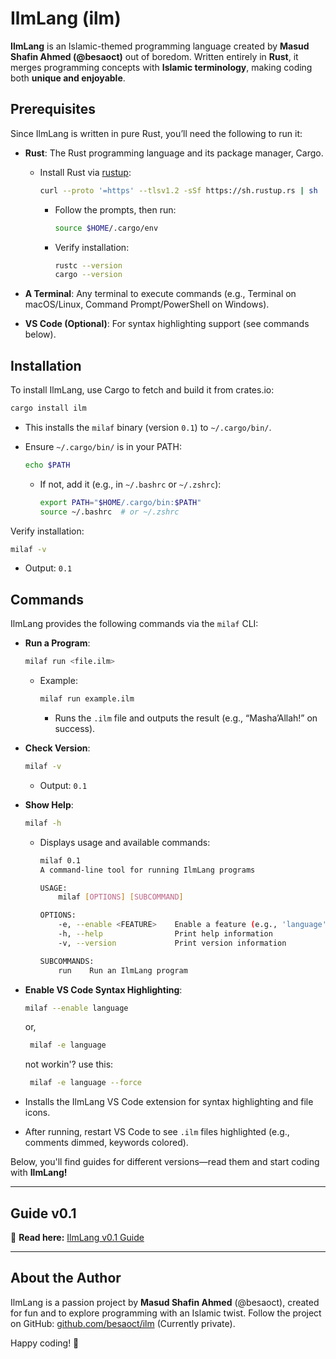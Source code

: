 # **IlmLang (ilm)**  

**IlmLang** is an Islamic-themed programming language created by **Masud Shafin Ahmed (@besaoct)** out of boredom. Written entirely in **Rust**, it merges programming concepts with **Islamic terminology**, making coding both **unique and enjoyable**.  

## Prerequisites

Since IlmLang is written in pure Rust, you’ll need the following to run it:

- **Rust**: The Rust programming language and its package manager, Cargo.
  - Install Rust via [rustup](https://rustup.rs/):
  
    ```bash
    curl --proto '=https' --tlsv1.2 -sSf https://sh.rustup.rs | sh
    ```

    - Follow the prompts, then run:

      ```bash
      source $HOME/.cargo/env
      ```

    - Verify installation:
  
      ```bash
      rustc --version
      cargo --version
      ```

- **A Terminal**: Any terminal to execute commands (e.g., Terminal on macOS/Linux, Command Prompt/PowerShell on Windows).
- **VS Code (Optional)**: For syntax highlighting support (see commands below).

## Installation

To install IlmLang, use Cargo to fetch and build it from crates.io:

```bash
cargo install ilm
```

- This installs the `milaf` binary (version `0.1`) to `~/.cargo/bin/`.
- Ensure `~/.cargo/bin/` is in your PATH:

  ```bash
  echo $PATH
  ```

  - If not, add it (e.g., in `~/.bashrc` or `~/.zshrc`):
  
    ```bash
    export PATH="$HOME/.cargo/bin:$PATH"
    source ~/.bashrc  # or ~/.zshrc
    ```

Verify installation:

```bash
milaf -v
```

- Output: `0.1`

## Commands

IlmLang provides the following commands via the `milaf` CLI:

- **Run a Program**:

  ```bash
  milaf run <file.ilm>
  ```

  - Example:
  
    ```bash
    milaf run example.ilm
    ```

    - Runs the `.ilm` file and outputs the result (e.g., “Masha’Allah!” on success).

- **Check Version**:
  
  ```bash
  milaf -v
  ```

  - Output: `0.1`

- **Show Help**:
  
  ```bash
  milaf -h
  ```

  - Displays usage and available commands:
  
    ```bash
    milaf 0.1
    A command-line tool for running IlmLang programs

    USAGE:
        milaf [OPTIONS] [SUBCOMMAND]

    OPTIONS:
        -e, --enable <FEATURE>    Enable a feature (e.g., 'language' for VS Code support)
        -h, --help                Print help information
        -v, --version             Print version information

    SUBCOMMANDS:
        run    Run an IlmLang program
    ```

- **Enable VS Code Syntax Highlighting**:
  
    ```bash
    milaf --enable language
    ```

    or,

    ```bash
     milaf -e language
     ```

    not workin'? use this:

    ```bash
     milaf -e language --force
    ```

- Installs the IlmLang VS Code extension for syntax highlighting and file icons.
- After running, restart VS Code to see `.ilm` files highlighted (e.g., comments dimmed, keywords colored).


Below, you'll find guides for different versions—read them and start coding with **IlmLang!**  

---

## **Guide v0.1**  
📖 **Read here:** [IlmLang v0.1 Guide](https://github.com/besaoct/ilm-release/blob/main/v0.1.md)  

---

## About the Author

IlmLang is a passion project by **Masud Shafin Ahmed** (@besaoct), created for fun and to explore programming with an Islamic twist. Follow the project on GitHub: [github.com/besaoct/ilm](https://github.com/besaoct/ilm) (Currently private).


Happy coding! 🚀
